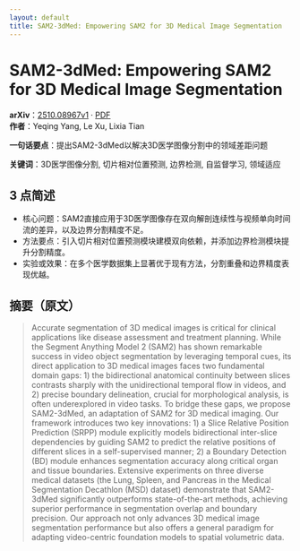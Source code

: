 ```yaml
---
layout: default
title: SAM2-3dMed: Empowering SAM2 for 3D Medical Image Segmentation
---
```


# SAM2-3dMed: Empowering SAM2 for 3D Medical Image Segmentation
**arXiv**：[2510.08967v1](https://arxiv.org/abs/2510.08967) · [PDF](https://arxiv.org/pdf/2510.08967.pdf)  
**作者**：Yeqing Yang, Le Xu, Lixia Tian  

**一句话要点**：提出SAM2-3dMed以解决3D医学图像分割中的领域差距问题

**关键词**：3D医学图像分割, 切片相对位置预测, 边界检测, 自监督学习, 领域适应

## 3 点简述
- 核心问题：SAM2直接应用于3D医学图像存在双向解剖连续性与视频单向时间流的差异，以及边界分割精度不足。
- 方法要点：引入切片相对位置预测模块建模双向依赖，并添加边界检测模块提升分割精度。
- 实验或效果：在多个医学数据集上显著优于现有方法，分割重叠和边界精度表现优越。

## 摘要（原文）

> Accurate segmentation of 3D medical images is critical for clinical
> applications like disease assessment and treatment planning. While the Segment
> Anything Model 2 (SAM2) has shown remarkable success in video object
> segmentation by leveraging temporal cues, its direct application to 3D medical
> images faces two fundamental domain gaps: 1) the bidirectional anatomical
> continuity between slices contrasts sharply with the unidirectional temporal
> flow in videos, and 2) precise boundary delineation, crucial for morphological
> analysis, is often underexplored in video tasks. To bridge these gaps, we
> propose SAM2-3dMed, an adaptation of SAM2 for 3D medical imaging. Our framework
> introduces two key innovations: 1) a Slice Relative Position Prediction (SRPP)
> module explicitly models bidirectional inter-slice dependencies by guiding SAM2
> to predict the relative positions of different slices in a self-supervised
> manner; 2) a Boundary Detection (BD) module enhances segmentation accuracy
> along critical organ and tissue boundaries. Extensive experiments on three
> diverse medical datasets (the Lung, Spleen, and Pancreas in the Medical
> Segmentation Decathlon (MSD) dataset) demonstrate that SAM2-3dMed significantly
> outperforms state-of-the-art methods, achieving superior performance in
> segmentation overlap and boundary precision. Our approach not only advances 3D
> medical image segmentation performance but also offers a general paradigm for
> adapting video-centric foundation models to spatial volumetric data.

